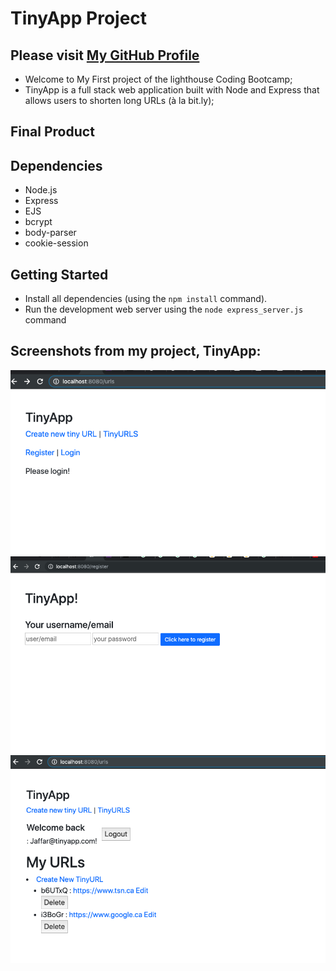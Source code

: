 # TinyApp Project

## Please visit [My GitHub Profile](https://github.com/JeffShah)

- Welcome to My First project of the lighthouse Coding Bootcamp;
- TinyApp is a full stack web application built with Node and Express that allows users to shorten long URLs (à la bit.ly);

## Final Product


## Dependencies

- Node.js
- Express
- EJS
- bcrypt
- body-parser
- cookie-session

## Getting Started

- Install all dependencies (using the `npm install` command).
- Run the development web server using the `node express_server.js` command

## Screenshots from my project, TinyApp:

!["Screenshot of URLs page"](https://github.com/JeffShah/TinyApp/blob/master/docs/Screenshot%20urls.png)
!["Screenshot of Register page"](https://github.com/JeffShah/TinyApp/blob/master/docs/Screenshot%20register.png)
!["Screenshot of Logged in page"](https://github.com/JeffShah/TinyApp/blob/master/docs/Screenshot%20logged%20in.png)
